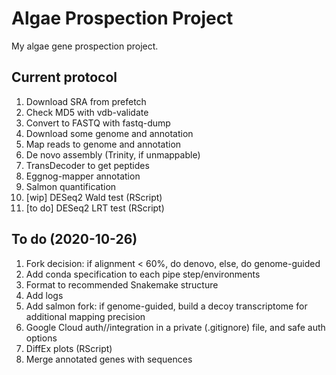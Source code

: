 # Algae Prospection Project

My algae gene prospection project.

## Current protocol

01. Download SRA from prefetch
02. Check MD5 with vdb-validate
03. Convert to FASTQ with fastq-dump
04. Download some genome and annotation
05. Map reads to genome and annotation
06. De novo assembly (Trinity, if unmappable)
07. TransDecoder to get peptides
08. Eggnog-mapper annotation
09. Salmon quantification
10. [wip] DESeq2 Wald test (RScript)
11. [to do] DESeq2 LRT test (RScript)

## To do (2020-10-26)

1. Fork decision: if alignment < 60%, do denovo, else, do genome-guided
2. Add conda specification to each pipe step/environments
3. Format to recommended Snakemake structure
4. Add logs
5. Add salmon fork: if genome-guided, build a decoy transcriptome for additional mapping precision
6. Google Cloud auth//integration in a private (.gitignore) file, and safe auth options
7. DiffEx plots (RScript)
9. Merge annotated genes with sequences
